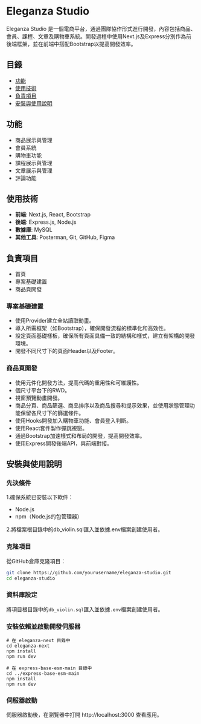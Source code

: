 # Eleganza Studio

Eleganza Studio 是一個電商平台，通過團隊協作形式進行開發，內容包括商品、會員、課程、文章及購物車系統。開發過程中使用Next.js及Express分別作為前後端框架，並在前端中搭配Bootstrap以提高開發效率。

## 目錄

- [功能](#功能)
- [使用技術](#使用技術)
- [負責項目](#負責項目)
- [安裝與使用說明](#安裝與使用說明)
  
## 功能

- 商品展示與管理
- 會員系統
- 購物車功能
- 課程展示與管理
- 文章展示與管理
- 評論功能

## 使用技術

- **前端**: Next.js, React, Bootstrap
- **後端**: Express.js, Node.js
- **數據庫**: MySQL
- **其他工具**: Posterman, Git, GitHub, Figma

## 負責項目

- 首頁
- 專案基礎建置
- 商品頁開發

### 專案基礎建置

- 使用Provider建立全站讀取動畫。
- 導入所需框架（如Bootstrap），確保開發流程的標準化和高效性。
- 設定頁面基礎樣板，確保所有頁面具備一致的結構和樣式，建立有架構的開發環境。
- 開發不同尺寸下的頁面Header以及Footer。

### 商品頁開發

- 使用元件化開發方法，提高代碼的重用性和可維護性。
- 個尺寸平台下的RWD。
- 視窗預覽動畫開發。
- 商品分頁、商品篩選、商品排序以及商品搜尋和提示效果，並使用狀態管理功能保留各尺寸下的篩選條件。
- 使用Hooks開發加入購物車功能、會員登入判斷。
- 使用React套件製作彈跳視窗。
- 通過Bootstrap加速樣式和布局的開發，提高開發效率。
- 使用Express開發後端API，與前端對接。

## 安裝與使用說明

### 先決條件

1.確保系統已安裝以下軟件：
- Node.js
- npm（Node.js的包管理器）

2.將檔案根目錄中的db_violin.sql匯入並依據.env檔案創建使用者。

### 克隆項目

從GitHub倉庫克隆項目：
```bash
git clone https://github.com/yourusername/eleganza-studio.git
cd eleganza-studio
```

### 資料庫設定

將項目根目錄中的`db_violin.sql`匯入並依據`.env`檔案創建使用者。

### 安裝依賴並啟動開發伺服器

```
# 在 eleganza-next 目錄中
cd eleganza-next
npm install
npm run dev

# 在 express-base-esm-main 目錄中
cd ../express-base-esm-main
npm install
npm run dev
```
### 伺服器啟動

伺服器啟動後，在瀏覽器中打開 http://localhost:3000 查看應用。


